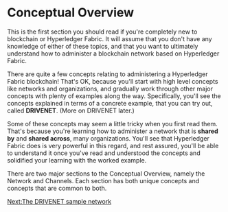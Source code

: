 # Conceptual Overview

This is the first section you should read if you're completely new to blockchain or Hyperledger Fabric.  It will assume that you don't have any knowledge of either of these topics, and that you want to ultimately understand how to administer a blockchain network based on Hyperledger Fabric.

There are quite a few concepts relating to administering a Hyperledger Fabric blockchain!  That's OK, because you'll start with high level concepts like networks and organizations, and gradually work through other major concepts with plenty of examples along the way. Specifically, you'll see the concepts explained in terms of a concrete example, that you can try out, called **DRIVENET**. (More on DRIVENET later.)

Some of these concepts may seem a little tricky when you first read them. That's because you're learning how to administer a network that is **shared by** and **shared across**, many organizations. You'll see that Hyperledger Fabric does is very powerful in this regard, and rest assured, you'll be able to understand it once you've read and understood the concepts and solidified your learning with the worked example.

There are two major sections to the Conceptual Overview, namely the Network and Channels. Each section has both unique concepts and concepts that are common to both. 

[Next:The DRIVENET sample network](./DriveNetSampleNetwork.md)
